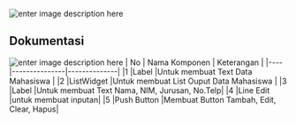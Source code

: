 ![enter image description here](https://pmb.ittelkom-pwt.ac.id/wp-content/uploads/sites/2/2019/10/logo-ittp.png)

## Dokumentasi
![enter image description here](https://i.postimg.cc/j2P7nX7S/Data-Mahasiswa.jpg)
| No | Nama Komponen | 	Keterangan  |
|----|---------------|--------------|
|1   |Label 		 |Untuk membuat Text Data Mahasiswa |
|2   |ListWidget     |Untuk membuat List Ouput Data Mahasiswa |
|3 	 |Label 		 |Untuk membuat Text Nama, NIM, Jurusan, No.Telp|
|4 	 |Line Edit 	 |untuk membuat inputan|
|5   |Push Button    |Membuat Button Tambah, Edit, Clear, Hapus|
